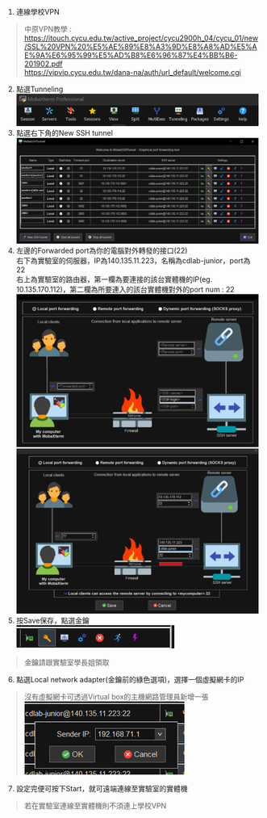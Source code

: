 1. 連線學校VPN
> 中原VPN教學 :   
> https://itouch.cycu.edu.tw/active_project/cycu2900h_04/cycu_01/new/SSL%20VPN%20%E5%AE%89%E8%A3%9D%E8%A8%AD%E5%AE%9A%E6%95%99%E5%AD%B8%E6%96%87%E4%BB%B6-201902.pdf  
> https://vipvip.cycu.edu.tw/dana-na/auth/url_default/welcome.cgi  
2. 點選Tunneling  
![image](https://github.com/jai-9110/Harmonia-DFL/blob/6d873a7046ea9ac211290a73b6d675d2151a2ac1/picture/Tunneling.png)
3. 點選右下角的New SSH tunnel
![image](https://github.com/jai-9110/Harmonia-DFL/blob/c3a36d240ee2fac43ae49ea29de93e536f2502c9/picture/NEW_SSH_Tunnel.png)
4. 左邊的Forwarded port為你的電腦對外轉發的接口(22)  
右下為實驗室的伺服器，IP為140.135.11.223，名稱為cdlab-junior，port為22  
右上為實驗室的路由器，第一欄為要連接的該台實體機的IP(eg. 10.135.170.112)，第二欄為所要連入的該台實體機對外的port num : 22
![image](https://github.com/jai-9110/Harmonia-DFL/blob/af3b57f177f230b9b7ee4c0d73cd2b8b7da18d63/picture/SSH_Tunnel-1.png)
![image](https://github.com/jai-9110/Harmonia-DFL/blob/e2536eacc805f4a3c47a77284e583229bcfcd6cc/picture/SSH_Tunnel-2.png)
5. 按Save保存，點選金鑰  
![image](https://github.com/jai-9110/Harmonia-DFL/blob/e2dcdc42937285e9ba5eb4e7872e0323796fcf59/picture/key.png)
> 金鑰請跟實驗室學長姐領取  
6. 點選Local network adapter(金鑰前的綠色選項)，選擇一個虛擬網卡的IP  
> 沒有虛擬網卡可透過Virtual box的主機網路管理員新增一張  
![image](https://github.com/jai-9110/Harmonia-DFL/blob/9acdcda48523064f5f647adccbceaee5abba1e6d/picture/Local_network_adapter.png)
7. 設定完便可按下Start，就可遠端連線至實驗室的實體機  
> 若在實驗室連線至實體機則不須連上學校VPN  
